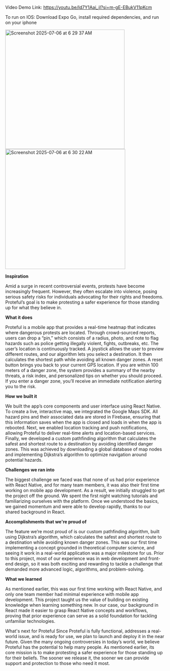 Video Demo Link: https://youtu.be/Id7Y1Aai_jI?si=m-gE-EBukV11pKcm

To run on IOS: Download Expo Go, install required dependencies, and run on your iphone

<img width="377" alt="Screenshot 2025-07-06 at 6 29 37 AM" src="https://github.com/user-attachments/assets/632149ed-75fa-484e-afb6-7ab927e7e43e" />
<img width="379" alt="Screenshot 2025-07-06 at 6 30 22 AM" src="https://github.com/user-attachments/assets/8b008ad3-d625-4b60-872f-152f94308661" />

**Inspiration**

Amid a surge in recent controversial events, protests have become increasingly frequent. However, they often escalate into violence, posing serious safety risks for individuals advocating for their rights and freedoms. Proteful’s goal is to make protesting a safer experience for those standing up for what they believe in.

**What it does**

Proteful is a mobile app that provides a real-time heatmap that indicates where dangerous protests are located. Through crowd-sourced reports, users can drop a “pin,” which consists of a radius, photo, and note to flag hazards such as police getting illegally violent, fights, outbreaks, etc. The user’s location is continuously tracked. A joystick allows the user to preview different routes, and our algorithm lets you select a destination. It then calculates the shortest path while avoiding all known danger zones. A reset button brings you back to your current GPS location. If you are within 100 meters of a danger zone, the system provides a summary of the nearby threats, a risk index, and personalized tips on whether you should proceed. If you enter a danger zone, you’ll receive an immediate notification alerting you to the risk.

**How we built it**

We built the app’s core components and user interface using React Native. To create a live, interactive map, we integrated the Google Maps SDK. All hazard pins and their associated data are stored in Firebase, ensuring that this information saves when the app is closed and loads in when the app is rebooted. Next, we enabled location tracking and push notifications, allowing Proteful to deliver real-time alerts and location-based services. Finally, we developed a custom pathfinding algorithm that calculates the safest and shortest route to a destination by avoiding identified danger zones. This was achieved by downloading a global database of map nodes and implementing Dijkstra’s algorithm to optimize navigation around potential hazards.

**Challenges we ran into**

The biggest challenge we faced was that none of us had prior experience with React Native, and for many team members, it was also their first time working on mobile app development. As a result, we initially struggled to get the project off the ground. We spent the first night watching tutorials and familiarizing ourselves with the platform. Once we understood the basics, we gained momentum and were able to develop rapidly, thanks to our shared background in React.

**Accomplishments that we're proud of**

The feature we’re most proud of is our custom pathfinding algorithm, built using Dijkstra’s algorithm, which calculates the safest and shortest route to a destination while avoiding known danger zones. This was our first time implementing a concept grounded in theoretical computer science, and seeing it work in a real-world application was a major milestone for us. Prior to this project, most of our experience was in web development and front-end design, so it was both exciting and rewarding to tackle a challenge that demanded more advanced logic, algorithms, and problem-solving.

**What we learned**

As mentioned earlier, this was our first time working with React Native, and only one team member had minimal experience with mobile app development. This project taught us the value of building on existing knowledge when learning something new. In our case, our background in React made it easier to grasp React Native concepts and workflows, proving that prior experience can serve as a solid foundation for tackling unfamiliar technologies.

What's next for Proteful
Since Proteful is fully functional, addresses a real-world issue, and is ready for use, we plan to launch and deploy it in the near future. Given the many ongoing controversies in today’s world, we believe Proteful has the potential to help many people. As mentioned earlier, its core mission is to make protesting a safer experience for those standing up for their beliefs. The sooner we release it, the sooner we can provide support and protection to those who need it most.
